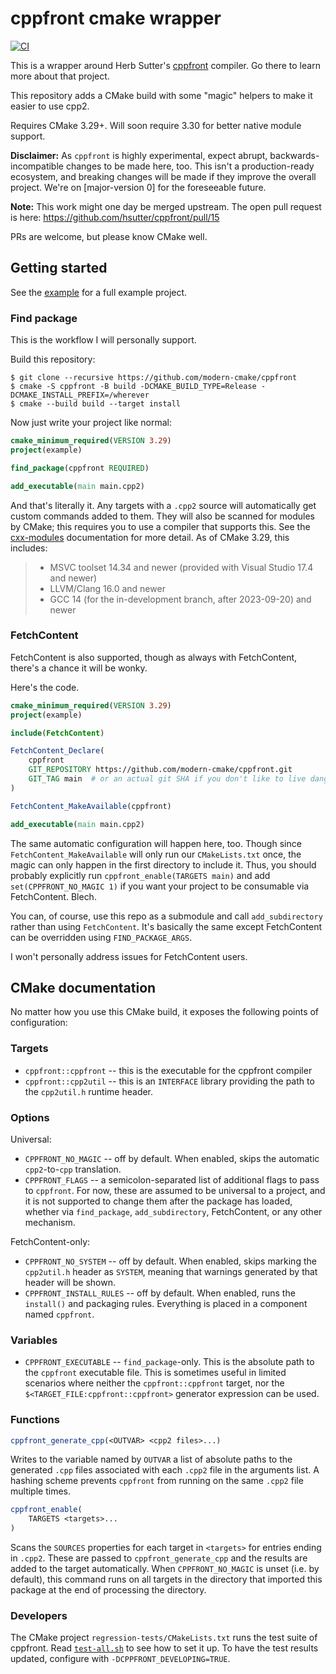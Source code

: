 # cppfront cmake wrapper

[![CI](https://github.com/modern-cmake/cppfront/actions/workflows/ci.yml/badge.svg)](https://github.com/modern-cmake/cppfront/actions/workflows/ci.yml)

This is a wrapper around Herb
Sutter's [cppfront](https://github.com/hsutter/cppfront)
compiler. Go there to learn more about that project.

This repository adds a CMake build with some "magic" helpers to make it easier
to use cpp2.

Requires CMake 3.29+. Will soon require 3.30 for better native module support.

**Disclaimer:** As `cppfront` is highly experimental, expect abrupt,
backwards-incompatible changes to be made here, too. This isn't a
production-ready ecosystem, and breaking changes will be made if they improve
the overall project. We're on [major-version 0] for the foreseeable future.

**Note:** This work might one day be merged upstream. The open pull request is
here: https://github.com/hsutter/cppfront/pull/15

PRs are welcome, but please know CMake well.

## Getting started

See the [example](/example) for a full example project.

### Find package

This is the workflow I will personally support.

Build this repository:

```
$ git clone --recursive https://github.com/modern-cmake/cppfront
$ cmake -S cppfront -B build -DCMAKE_BUILD_TYPE=Release -DCMAKE_INSTALL_PREFIX=/wherever
$ cmake --build build --target install
```

Now just write your project like normal:

```cmake
cmake_minimum_required(VERSION 3.29)
project(example)

find_package(cppfront REQUIRED)

add_executable(main main.cpp2)
```

And that's literally it. Any targets with a `.cpp2` source will automatically
get custom commands added to them. They will also be scanned for modules by
CMake; this requires you to use a compiler that supports this. See
the [cxx-modules] documentation for more detail. As of CMake 3.29, this
includes:

> * MSVC toolset 14.34 and newer (provided with Visual Studio 17.4 and newer)
> * LLVM/Clang 16.0 and newer
> * GCC 14 (for the in-development branch, after 2023-09-20) and newer

### FetchContent

FetchContent is also supported, though as always with FetchContent, there's a
chance it will be wonky.

Here's the code.

```cmake
cmake_minimum_required(VERSION 3.29)
project(example)

include(FetchContent)

FetchContent_Declare(
    cppfront
    GIT_REPOSITORY https://github.com/modern-cmake/cppfront.git
    GIT_TAG main  # or an actual git SHA if you don't like to live dangerously
)

FetchContent_MakeAvailable(cppfront)

add_executable(main main.cpp2)
```

The same automatic configuration will happen here, too. Though since
`FetchContent_MakeAvailable` will only run our `CMakeLists.txt` once, the magic
can only happen in the first directory to include it. Thus, you should probably
explicitly run `cppfront_enable(TARGETS main)` and
add `set(CPPFRONT_NO_MAGIC 1)` if you want your project to be consumable via
FetchContent. Blech.

You can, of course, use this repo as a submodule and call `add_subdirectory`
rather than using `FetchContent`. It's basically the same except FetchContent
can be overridden using `FIND_PACKAGE_ARGS`.

I won't personally address issues for FetchContent users.

## CMake documentation

No matter how you use this CMake build, it exposes the following points of
configuration:

### Targets

* `cppfront::cppfront` -- this is the executable for the cppfront compiler
* `cppfront::cpp2util` -- this is an `INTERFACE` library providing the path to
  the `cpp2util.h` runtime header.

### Options

Universal:

* `CPPFRONT_NO_MAGIC` -- off by default. When enabled, skips the automatic
  `cpp2`-to-`cpp` translation.
* `CPPFRONT_FLAGS` -- a semicolon-separated list of additional flags to pass
  to `cppfront`. For now, these are assumed to be universal to a project, and it
  is not supported to change them after the package has loaded, whether
  via `find_package`, `add_subdirectory`, FetchContent, or any other mechanism.

FetchContent-only:

* `CPPFRONT_NO_SYSTEM` -- off by default. When enabled, skips marking
  the `cpp2util.h` header as `SYSTEM`, meaning that warnings generated by that
  header will be shown.
* `CPPFRONT_INSTALL_RULES` -- off by default. When enabled, runs the `install()`
  and packaging rules. Everything is placed in a component named `cppfront`.

### Variables

* `CPPFRONT_EXECUTABLE` -- `find_package`-only. This is the absolute path to
  the `cppfront` executable file. This is sometimes useful in limited scenarios
  where neither the `cppfront::cppfront` target, nor
  the `$<TARGET_FILE:cppfront::cppfront>` generator expression can be used.

### Functions

```cmake
cppfront_generate_cpp(<OUTVAR> <cpp2 files>...)
```

Writes to the variable named by `OUTVAR` a list of absolute paths to the
generated `.cpp` files associated with each `.cpp2` file in the arguments list.
A hashing scheme prevents `cppfront` from running on the same `.cpp2` file
multiple times.

```cmake
cppfront_enable(
    TARGETS <targets>...
)
```

Scans the `SOURCES` properties for each target in `<targets>` for entries ending
in `.cpp2`. These are passed to `cppfront_generate_cpp` and the results are
added to the target automatically. When `CPPFRONT_NO_MAGIC` is unset (i.e. by
default), this command runs on all targets in the directory that imported this
package at the end of processing the directory.

### Developers

The CMake project `regression-tests/CMakeLists.txt` runs the test suite of
cppfront. Read [`test-all.sh`][test-script] to see how to set it up. To have the
test results updated, configure with `-DCPPFRONT_DEVELOPING=TRUE`.

[cxx-modules]: https://cmake.org/cmake/help/v3.29/manual/cmake-cxxmodules.7.html

[major-version-0]: https://semver.org/#spec-item-4

[test-script]: ./test-all.sh
